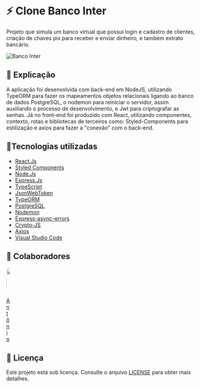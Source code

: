 # ⚡ Clone Banco Inter

<div> 
  Projeto que simula um banco virtual que possui login e cadastro de clientes, criação de chaves pix para receber e enviar dinheiro, e também extrato bancário.
</div>

![Banco Inter](https://github.com/antonioarjpi/gifs/blob/main/Banco-Inter.gif)

## 📄 Explicação

<div> 
  A aplicação foi desenvolvida com back-end em NodeJS, utilizando TypeORM para fazer os mapeamentos objetos relacionais ligando ao banco de dados PostgreSQL, o nodemon para reiniciar o servidor, assim auxiliando o processo de desenvolvimento, e Jwt para criptografar as senhas. Já no front-end foi produzido com React, utilizando componentes, contexto, rotas e bibliotecas de terceiros como: Styled-Components para estilização e axios para fazer a "conexão"  com o back-end.
</div>

## 🚀Tecnologias utilizadas
* [React.Js](https://pt-br.reactjs.org/)
* [Styled Components](https://styled-components.com/)
* [Node.Js](https://nodejs.org/en/)
* [Express.Js](https://expressjs.com/pt-br/)
* [TypeScript](https://www.typescriptlang.org/)
* [JsonWebToken](https://www.npmjs.com/package/jsonwebtoken)
* [TypeORM](https://typeorm.io/#/)
* [PostgreSQL](https://www.postgresql.org/)
* [Nodemon](https://www.npmjs.com/package/nodemon)
* [Express-async-errors](https://www.npmjs.com/package/express-async-errors)
* [Crypto-JS](https://www.npmjs.com/package/crypto-js)
* [Axios](https://axios-http.com/docs/intro)
* [Visual Studio Code](https://code.visualstudio.com/)

## 🤝 Colaboradores
<div align="left" style="width:10px">
  <div>
    <kbd>
      <a href="https://github.com/antonioarjpi/Filmes-scoreXP"><img src="https://avatars.githubusercontent.com/u/89957734?v=4" height="auto" width="80" style="border-radius:50%" /></a>
    </kbd>
  </div>
  <a margin="10px" href="https://github.com/antonioarjpi"><label>Antônio</label></a>
</div>

## 📝 Licença
Este projeto está sob licença. Consulte o arquivo <a href="https://github.com/antonioarjpi/Painel-Covid19/blob/main/LICENSE">LICENSE</a> para obter mais detalhes.
